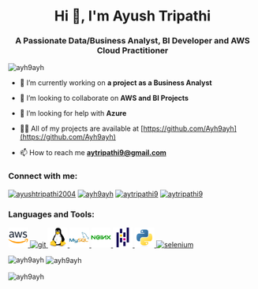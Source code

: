 <h1 align="center">Hi 👋, I'm Ayush Tripathi</h1>
<h3 align="center">A Passionate Data/Business Analyst, BI Developer and AWS Cloud Practitioner</h3>

<p align="left"> <img src="https://komarev.com/ghpvc/?username=ayh9ayh&label=Profile%20views&color=0e75b6&style=flat" alt="ayh9ayh" /> </p>

- 🔭 I’m currently working on **a project as a Business Analyst**

- 👯 I’m looking to collaborate on **AWS and BI Projects**

- 🤝 I’m looking for help with **Azure**

- 👨‍💻 All of my projects are available at [https://github.com/Ayh9ayh](https://github.com/Ayh9ayh)

- 📫 How to reach me **aytripathi9@gmail.com**

<h3 align="left">Connect with me:</h3>
<p align="left">
<a href="https://linkedin.com/in/ayushtripathi2004" target="blank"><img align="center" src="https://raw.githubusercontent.com/rahuldkjain/github-profile-readme-generator/master/src/images/icons/Social/linked-in-alt.svg" alt="ayushtripathi2004" height="30" width="40" /></a>
<a href="https://kaggle.com/ayh9ayh" target="blank"><img align="center" src="https://raw.githubusercontent.com/rahuldkjain/github-profile-readme-generator/master/src/images/icons/Social/kaggle.svg" alt="ayh9ayh" height="30" width="40" /></a>
<a href="https://www.hackerrank.com/aytripathi9" target="blank"><img align="center" src="https://raw.githubusercontent.com/rahuldkjain/github-profile-readme-generator/master/src/images/icons/Social/hackerrank.svg" alt="aytripathi9" height="30" width="40" /></a>
<a href="https://www.leetcode.com/aytripathi9" target="blank"><img align="center" src="https://raw.githubusercontent.com/rahuldkjain/github-profile-readme-generator/master/src/images/icons/Social/leet-code.svg" alt="aytripathi9" height="30" width="40" /></a>
</p>

<h3 align="left">Languages and Tools:</h3>
<p align="left"> <a href="https://aws.amazon.com" target="_blank" rel="noreferrer"> <img src="https://raw.githubusercontent.com/devicons/devicon/master/icons/amazonwebservices/amazonwebservices-original-wordmark.svg" alt="aws" width="40" height="40"/> </a> <a href="https://git-scm.com/" target="_blank" rel="noreferrer"> <img src="https://www.vectorlogo.zone/logos/git-scm/git-scm-icon.svg" alt="git" width="40" height="40"/> </a> <a href="https://www.linux.org/" target="_blank" rel="noreferrer"> <img src="https://raw.githubusercontent.com/devicons/devicon/master/icons/linux/linux-original.svg" alt="linux" width="40" height="40"/> </a> <a href="https://www.mysql.com/" target="_blank" rel="noreferrer"> <img src="https://raw.githubusercontent.com/devicons/devicon/master/icons/mysql/mysql-original-wordmark.svg" alt="mysql" width="40" height="40"/> </a> <a href="https://www.nginx.com" target="_blank" rel="noreferrer"> <img src="https://raw.githubusercontent.com/devicons/devicon/master/icons/nginx/nginx-original.svg" alt="nginx" width="40" height="40"/> </a> <a href="https://pandas.pydata.org/" target="_blank" rel="noreferrer"> <img src="https://raw.githubusercontent.com/devicons/devicon/2ae2a900d2f041da66e950e4d48052658d850630/icons/pandas/pandas-original.svg" alt="pandas" width="40" height="40"/> </a> <a href="https://www.python.org" target="_blank" rel="noreferrer"> <img src="https://raw.githubusercontent.com/devicons/devicon/master/icons/python/python-original.svg" alt="python" width="40" height="40"/> </a> <a href="https://www.selenium.dev" target="_blank" rel="noreferrer"> <img src="https://raw.githubusercontent.com/detain/svg-logos/780f25886640cef088af994181646db2f6b1a3f8/svg/selenium-logo.svg" alt="selenium" width="40" height="40"/> </a> </p>

<p><img align="left" src="https://github-readme-stats.vercel.app/api/top-langs?username=ayh9ayh&show_icons=true&locale=en&layout=compact" alt="ayh9ayh" /></p>

<p>&nbsp;<img align="center" src="https://github-readme-stats.vercel.app/api?username=ayh9ayh&show_icons=true&locale=en" alt="ayh9ayh" /></p>

<p><img align="center" src="https://github-readme-streak-stats.herokuapp.com/?user=ayh9ayh&" alt="ayh9ayh" /></p>
